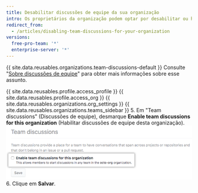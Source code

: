 ```yaml
---
title: Desabilitar discussões de equipe da sua organização
intro: Os proprietários da organização podem optar por desabilitar ou habilitar discussões de equipe na organização.
redirect_from:
  - /articles/disabling-team-discussions-for-your-organization
versions:
  free-pro-team: '*'
  enterprise-server: '*'
---
```


{{ site.data.reusables.organizations.team-discussions-default }} Consulte "[Sobre discussões de equipe](/articles/about-team-discussions)" para obter mais informações sobre esse assunto.

{{ site.data.reusables.profile.access_profile }}
{{ site.data.reusables.profile.access_org }}
{{ site.data.reusables.organizations.org_settings }}
{{ site.data.reusables.organizations.teams_sidebar }}
5. Em "Team discussions" (Discussões de equipe), desmarque **Enable team discussions for this organization** (Habilitar discussões de equipe desta organização). ![Caixa de seleção para habilitar ou desabilitar discussões de equipe de uma organização](/assets/images/help/settings/enable-team-discussions-for-org-checkbox.png)
6. Clique em **Salvar**.
